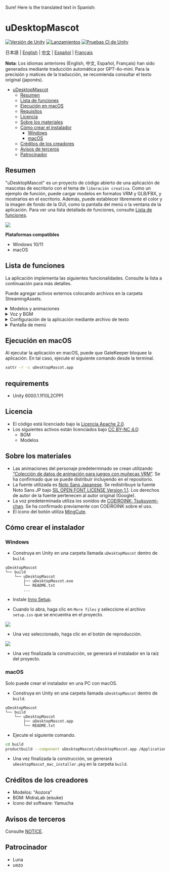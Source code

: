 Sure! Here is the translated text in Spanish:

# uDesktopMascot

[![Versión de Unity](https://img.shields.io/badge/Unity-6000.0%2B-blueviolet?logo=unity)](https://unity.com/releases/editor/archive)
[![Lanzamientos](https://img.shields.io/github/release/MidraLab/uDesktopMascot.svg)](https://github.com/MidraLab/uDesktopMascot/releases)
[![Pruebas CI de Unity](https://github.com/MidraLab/uDesktopMascot/actions/workflows/edit-test.yml/badge.svg)](https://github.com/MidraLab/uDesktopMascot/actions/workflows/edit-test.yml)

日本語 | [English](README_EN.md) | [中文](README_CN.md) | [Español](README_ES.md) | [Français](README_FR.md)

**Nota**: Los idiomas anteriores (English, 中文, Español, Français) han sido generados mediante traducción automática por GPT-4o-mini. Para la precisión y matices de la traducción, se recomienda consultar el texto original (japonés).

<!-- TOC -->
- [uDesktopMascot](#udesktopmascot)
  - [Resumen](#resumen)
  - [Lista de funciones](#lista-de-funciones)
  - [Ejecución en macOS](#ejecución-en-macos)
  - [Requisitos](#requisitos)
  - [Licencia](#licencia)
  - [Sobre los materiales](#sobre-los-materiales)
  - [Cómo crear el instalador](#cómo-crear-el-instalador)
    - [Windows](#windows)
    - [macOS](#macos)
  - [Créditos de los creadores](#créditos-de-los-creadores)
  - [Avisos de terceros](#avisos-de-terceros)
  - [Patrocinador](#patrocinador)
<!-- TOC -->

## Resumen

"uDesktopMascot" es un proyecto de código abierto de una aplicación de mascotas de escritorio con el tema de `liberación creativa`. 
Como un ejemplo de función, puede cargar modelos en formatos VRM y GLB/FBX, y mostrarlos en el escritorio. Además, puede establecer libremente el color y la imagen de fondo de la GUI, como la pantalla del menú o la ventana de la aplicación.
Para ver una lista detallada de funciones, consulte [Lista de funciones](#lista-de-funciones).

![](Docs/Image/AppImage.png)

**Plataformas compatibles**
* Windows 10/11
* macOS

## Lista de funciones

La aplicación implementa las siguientes funcionalidades. Consulte la lista a continuación para más detalles.

Puede agregar activos externos colocando archivos en la carpeta StreamingAssets.

<details>

<summary>Modelos y animaciones</summary>

* Carga y muestra archivos de modelo de su elección colocados en StreamingAssets.
  * Soporta modelos en formato VRM (1.x, 0.x).
  * Soporta modelos en formato GLB/GLTF (sin soporte de animaciones).
  * Soporta modelos en formato FBX (sin embargo, algunos modelos pueden no cargar texturas y tampoco soporta animaciones).
    * Las texturas se pueden cargar colocando en StreamingAssets/textures/.
* Adición de modelos VRM desde la pantalla de selección y adición de modelos.
  * Adición especificando la ruta.
  * Adición desde el cuadro de diálogo de selección de archivos.

</details>

<details>

<summary>Voz y BGM</summary>

* Carga y reproduce archivos de audio colocados en StreamingAssets/Voice/. Si hay varios, se reproducirán aleatoriamente.
  * Los sonidos que se reproducen al hacer clic se cargan desde archivos de audio en StreamingAssets/Voice/Click/. 
* Carga y reproduce archivos de música colocados en StreamingAssets/BGM/. Si hay varios, se reproducirán aleatoriamente.
* Adición de la voz predeterminada del personaje.
  * La voz predeterminada utiliza los sonidos de [COEIROINK: Tsukuyomi-chan](https://coeiroink.com/character/audio-character/tsukuyomi-chan).
  * Se reproducirá al iniciar la aplicación, al cerrarla, y al hacer clic.

</details>

<details>

<summary>Configuración de la aplicación mediante archivo de texto</summary>
Puede cambiar la configuración de la aplicación utilizando el archivo application_settings.txt.

La estructura del archivo de configuración es la siguiente:

```txt
[Character]
ModelPath=default.vrm
TexturePaths=test.png
Scale=3
PositionX=0
PositionY=0
PositionZ=0
RotationX=0
RotationY=0
RotationZ=0

[Sound]
VoiceVolume=1
BGMVolume=0.5
SEVolume=1

[Display]
Opacity=1
AlwaysOnTop=True

[Performance]
TargetFrameRate=60
QualityLevel=2

```

</details>

<details>

<summary>Pantalla de menú</summary>

* Puede establecer la imagen de fondo y el color de fondo de la pantalla de menú.
  * Las imágenes de fondo se pueden cargar desde archivos ubicados en StreamingAssets/Menu/. Los formatos de imagen compatibles son los siguientes:
    * PNG
    * JPG(JPEG)
    * BMP
    * GIF (imagen estática)
    * TGA
    * TIFF
  * Puede especificar un código de color para el color de fondo.
* Desde la pantalla de menú, se puede acceder a las siguientes funciones:
  * Pantalla de selección y adición de modelos
  * Función de chat AI
  * Función LocalWeb
  * Configuración de la aplicación
  * Cierre de la aplicación
* Al presionar el botón de ocultar en la pantalla de menú, puede ocultar la aplicación en la bandeja del sistema solo en Windows.
  * La aplicación ocultada se puede mostrar nuevamente haciendo clic en el icono en la bandeja del sistema.

</details>

## Ejecución en macOS

Al ejecutar la aplicación en macOS, puede que GateKeeper bloquee la aplicación. 
En tal caso, ejecute el siguiente comando desde la terminal.

```sh
xattr -r -c uDesktopMascot.app
```

## requirements
* Unity 6000.1.1f1(IL2CPP)

## Licencia
* El código está licenciado bajo la [Licencia Apache 2.0](LICENSE).
* Los siguientes activos están licenciados bajo [CC BY-NC 4.0](https://creativecommons.org/licenses/by-nc/4.0/):
  * BGM
  * Modelos

## Sobre los materiales
* Las animaciones del personaje predeterminado se crean utilizando [“Colección de datos de animación para juegos con muñecas VRM”](https://fumi2kick.booth.pm/items/1655686). Se ha confirmado que se puede distribuir incluyendo en el repositorio.
* La fuente utilizada es [Noto Sans Japanese](https://fonts.google.com/noto/specimen/Noto+Sans+JP?lang=ja_Jpan). Se redistribuye la fuente Noto Sans JP bajo [SIL OPEN FONT LICENSE Version 1.1](https://fonts.google.com/noto/specimen/Noto+Sans+JP/license?lang=ja_Jpan). Los derechos de autor de la fuente pertenecen al autor original (Google).
* La voz predeterminada utiliza los sonidos de [COEIROINK: Tsukuyomi-chan](https://coeiroink.com/character/audio-character/tsukuyomi-chan). Se ha confirmado previamente con COEIROINK sobre el uso.
* El icono del botón utiliza [MingCute](https://github.com/MidraLab/MingCute).

## Cómo crear el instalador
### Windows
* Construya en Unity en una carpeta llamada `uDesktopMascot` dentro de `build`.
```
uDesktopMascot
└── build
    └── uDesktopMascot
        ├── uDesktopMascot.exe
        └── README.txt
        ...
```

* Instale [Inno Setup](https://www.jrsoftware.org/isdl.php).
  
* Cuando lo abra, haga clic en `More files` y seleccione el archivo `setup.iss` que se encuentra en el proyecto.
  
![](Docs/Image/SetupIss-1.png)
* Una vez seleccionado, haga clic en el botón de reproducción.
  
![](Docs/Image/SetupIss-2.png)
* Una vez finalizada la construcción, se generará el instalador en la raíz del proyecto.

### macOS
Solo puede crear el instalador en una PC con macOS.

* Construya en Unity en una carpeta llamada `uDesktopMascot` dentro de `build`.
```
uDesktopMascot
└── build
    └── uDesktopMascot
        ├── uDesktopMascot.app
        └── README.txt
```

* Ejecute el siguiente comando.
```sh
cd build
productbuild --component uDesktopMascot/uDesktopMascot.app /Applications ./uDesktopMascot_mac_installer.pkg
```
* Una vez finalizada la construcción, se generará `uDesktopMascot_mac_installer.pkg` en la carpeta `build`.

## Créditos de los creadores
* Modelos: "Aozora" 
* BGM: MidraLab (eisuke)
* Icono del software: Yamucha

## Avisos de terceros

Consulte [NOTICE](./NOTICE.md).

## Patrocinador
- Luna
- uezo